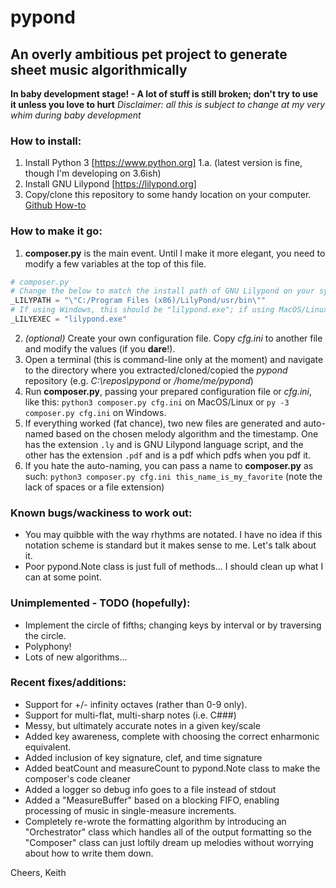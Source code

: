 # pypond
## An overly ambitious pet project to generate sheet music algorithmically

**In baby development stage! - A lot of stuff is still broken; don't try to use it unless you love to hurt**
_Disclaimer: all this is subject to change at my very whim during baby development_

### How to install:
1. Install Python 3 [https://www.python.org]
  1.a. (latest version is fine, though I'm developing on 3.6ish)
2. Install GNU Lilypond [https://lilypond.org]
3. Copy/clone this repository to some handy location on your computer.
   [Github How-to](https://help.github.com/en/github/creating-cloning-and-archiving-repositories/cloning-a-repository)

### How to make it go:
1. **composer.py** is the main event.  Until I make it more elegant, you need to modify a few variables
   at the top of this file.
```python
# composer.py
# Change the below to match the install path of GNU Lilypond on your system
_LILYPATH = "\"C:/Program Files (x86)/LilyPond/usr/bin\""
# If using Windows, this should be "lilypond.exe"; if using MacOS/Linux, it should simply be "lilypond"
_LILYEXEC = "lilypond.exe"
```
2. _(optional)_ Create your own configuration file.  Copy _cfg.ini_ to another file and modify the values
   (if you **dare**!).
3. Open a terminal (this is command-line only at the moment) and navigate to the directory where you
   extracted/cloned/copied the _pypond_ repository (e.g. _C:\repos\pypond_ or _/home/me/pypond_)
4. Run **composer.py**, passing your prepared configuration file or _cfg.ini_, like this:
`python3 composer.py cfg.ini` on MacOS/Linux or `py -3 composer.py cfg.ini` on Windows.
5. If everything worked (fat chance), two new files are generated and auto-named based on the chosen
   melody algorithm and the timestamp.  One has the extension `.ly` and is GNU Lilypond language script,
   and the other has the extension `.pdf` and is a pdf which pdfs when you pdf it.
6. If you hate the auto-naming, you can pass a name to **composer.py** as such:
   `python3 composer.py cfg.ini this_name_is_my_favorite` (note the lack of spaces or a file extension)

### Known bugs/wackiness to work out:

- You may quibble with the way rhythms are notated.  I have no idea if this notation scheme is standard
  but it makes sense to me.  Let's talk about it.
- Poor pypond.Note class is just full of methods... I should clean up what I can at some point.

### Unimplemented - TODO (hopefully):

- Implement the circle of fifths; changing keys by interval or by traversing the circle.
- Polyphony!
- Lots of new algorithms...

### Recent fixes/additions:

- Support for +/- infinity octaves (rather than 0-9 only).
- Support for multi-flat, multi-sharp notes (i.e. C###)
- Messy, but ultimately accurate notes in a given key/scale
- Added key awareness, complete with choosing the correct enharmonic equivalent.
- Added inclusion of key signature, clef, and time signature
- Added beatCount and measureCount to pypond.Note class to make the composer's code cleaner
- Added a logger so debug info goes to a file instead of stdout
- Added a "MeasureBuffer" based on a blocking FIFO, enabling processing of music in single-measure
  increments.
- Completely re-wrote the formatting algorithm by introducing an "Orchestrator" class which handles
  all of the output formatting so the "Composer" class can just loftily dream up melodies without
  worrying about how to write them down.

Cheers,
Keith
